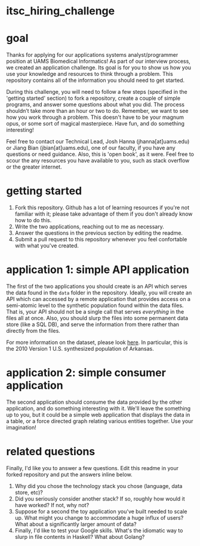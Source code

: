 itsc_hiring_challenge
================

# goal

Thanks for applying for our applications systems analyst/programmer position at UAMS Biomedical Informatics! As part of our interview process, we created an application challenge. Its goal is for you to show us how you use your knowledge and resources to think through a problem. This repository contains all of the information you should need to get started. 

During this challenge, you will need to follow a few steps (specified in the 'getting started' section) to fork a repository, create a couple of simple programs, and answer some questions about what you did. The process shouldn’t take more than an hour or two to do. Remember, we want to see how you work through a problem. This doesn't have to be your magnum opus, or some sort of magical masterpiece. Have fun, and do something interesting! 

Feel free to contact our Technical Lead, Josh Hanna (jhanna[at]uams.edu) or Jiang Bian (jbian[at]uams.edu), one of our faculty, if you have any questions or need guidance.  Also, this is 'open book', as it were.  Feel free to scour the any resources you have available to you, such as stack overflow or the greater internet.

# getting started

1. Fork this repository.  Github has a lot of learning resources if you're not familiar with it; please take advantage of them if you don't already know how to do this.  
2. Write the two applications, reaching out to me as necessary.  
3. Answer the questions in the previous section by editing the readme.  
4. Submit a pull request to this repository whenever you feel confortable with what you've created.

# application 1: simple API application

The first of the two applications you should create is an API which serves the data found in the `data` folder in the repository.  Ideally, you will create an API which can accessed by a remote application that provides access on a semi-atomic level to the synthetic population found within the data files.  That is, your API should not be a single call that serves _everything_ in the files all at once.  Also, you should slurp the files into some permanent data store (like a SQL DB), and serve the information from there rather than directly from the files.

For more information on the dataset, please look [here](https://www.epimodels.org/midas/Rpubsyntdata1.do).  In particular, this is the 2010 Version 1 U.S. synthesized population of Arkansas.

# application 2: simple consumer application

The second application should consume the data provided by the other application, and do something interesting with it.  We'll leave the something up to you, but it could be a simple web application that displays the data in a table, or a force directed graph relating various entities together.  Use your imagination!


# related questions

Finally, I'd like you to answer a few questions.  Edit this readme in your forked repository and put the answers inline below.

1. Why did you chose the technology stack you chose (language, data store, etc)?
2. Did you seriously consider another stack?  If so, roughly how would it have worked?  If not, why not?
3. Suppose for a second the toy application you've built needed to scale up.  What might you change to accommodate a huge influx of users?  What about a significantly larger amount of data?
4. Finally, I'd like to test your Google skills.  What's the idiomatic way to slurp in file contents in Haskell?  What about Golang?


